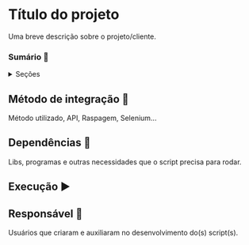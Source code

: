 # Título do projeto
Uma breve descrição sobre o projeto/cliente.

### Sumário 🔢
<!-- Tabela com o conteúdo -->
<details>
  <summary>Seções</summary>
  <ol>
    <li>
      <a href="#metodo-de-integracao">Método de integração</a>
    </li>
  </ol>
</details>

## Método de integração 🎲
Método utilizado, API, Raspagem, Selenium...

## Dependências 🧩
Libs, programas e outras necessidades que o script precisa para rodar.

## Execução ▶

## Responsável 👔
Usuários que criaram e auxiliaram no desenvolvimento do(s) script(s).

